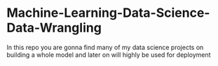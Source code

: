 # Machine-Learning-Data-Science-Data-Wrangling
In this repo you are gonna find many of my data science projects on building a whole model and later on will highly be used for deployment
